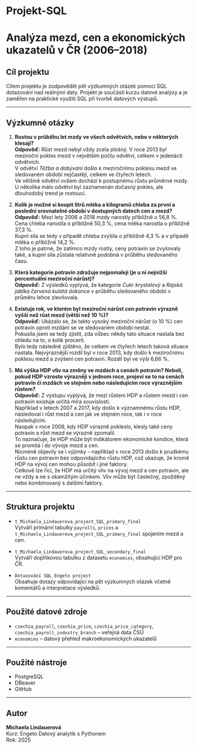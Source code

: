 # Projekt-SQL
# Analýza mezd, cen a ekonomických ukazatelů v ČR (2006–2018)

## Cíl projektu
Cílem projektu je zodpovědět pět výzkumných otázek pomocí SQL dotazování nad reálnými daty. Projekt je součástí kurzu datové analýzy a je zaměřen na praktické využití SQL při tvorbě datových výstupů.

---

## Výzkumné otázky

1. **Rostou v průběhu let mzdy ve všech odvětvích, nebo v některých klesají?**  
   **Odpověď:** Růst mezd nebyl vždy zcela plošný. V roce 2013 byl meziroční pokles mezd v největším počtu odvětví, celkem v jedenácti odvětvích.  
   V odvětví *Těžba a dobývání* došlo k meziročnímu poklesu mezd ve sledovaném období nejčastěji, celkem ve čtyřech letech.  
   Ve většině odvětví ovšem dochází k postupnému růstu průměrné mzdy. U několika málo odvětví byl zaznamenán dočasný pokles, ale dlouhodobý trend je rostoucí.

2. **Kolik je možné si koupit litrů mléka a kilogramů chleba za první a poslední srovnatelné období v dostupných datech cen a mezd?**  
   **Odpověď:** Mezi lety 2006 a 2018 mzdy narostly přibližně o 56,8 %.  
   Cena chleba narostla o přibližně 50,3 %, cena mléka narostla o přibližně 37,3 %.  
   Kupní síla se tedy v případě chleba zvýšila o přibližně 4,3 % a v případě mléka o přibližně 14,2 %.  
   Z toho je patrné, že zatímco mzdy rostly, ceny potravin se zvyšovaly také, a kupní síla zůstala relativně podobná v průběhu sledovaného času.

3. **Která kategorie potravin zdražuje nejpomaleji (je u ní nejnižší percentuální meziroční nárůst)?**  
   **Odpověď:** Z výsledků vyplývá, že kategorie *Cukr krystalový* a *Rajská jablka červená kulatá* dokonce v průběhu sledovaného období v průměru lehce zlevňovala.

4. **Existuje rok, ve kterém byl meziroční nárůst cen potravin výrazně vyšší než růst mezd (větší než 10 %)?**  
   **Odpověď:** Ukázalo se, že takto vysoký meziroční nárůst (o 10 %) cen potravin oproti mzdám se ve sledovaném období nestal.  
   Pokusila jsem se tedy zjistit, zda vůbec někdy tato situace nastala bez ohledu na to, o kolik procent.  
   Bylo tedy následně zjištěno, že celkem ve čtyřech letech taková situace nastala. Nejvýraznější rozdíl byl v roce 2013, kdy došlo k meziročnímu poklesu mezd a zvýšení cen potravin. Rozdíl byl ve výši 6,66 %.

5. **Má výška HDP vliv na změny ve mzdách a cenách potravin? Neboli, pokud HDP vzroste výrazněji v jednom roce, projeví se to na cenách potravin či mzdách ve stejném nebo následujícím roce výraznějším růstem?**  
   **Odpověď:** Z výstupu vyplývá, že mezi růstem HDP a růstem mezd i cen potravin existuje určitá míra souvislosti.  
   Například v letech 2007 a 2017, kdy došlo k významnému růstu HDP, následoval i růst mezd a cen jak ve stejném roce, tak i v roce následujícím.  
   Naopak v roce 2009, kdy HDP výrazně pokleslo, klesly také ceny potravin a růst mezd se výrazně zpomalil.  
   To naznačuje, že HDP může být indikátorem ekonomické kondice, která se promítá i do vývoje mezd a cen.  
   Nicméně objevily se i výjimky – například v roce 2013 došlo k prudkému růstu cen potravin bez odpovídajícího růstu HDP, což ukazuje, že kromě HDP na vývoj cen mohou působit i jiné faktory.  
   Celkově lze říci, že HDP má určitý vliv na vývoj mezd a cen potravin, ale ne vždy a ne s okamžitým účinkem. Vliv může být částečný, zpožděný nebo kombinovaný s dalšími faktory.

---

## Struktura projektu

- `t_Michaela_Lindauerova_project_SQL_primary_final`  
  Vytváří primární tabulky `payrolls`, `prices` a `t_Michaela_Lindauerova_project_SQL_primary_final` spojením mezd a cen.

- `t_Michaela_Lindauerova_project_SQL_secondary_final`  
  Vytváří doplňkovou tabulku z datasetu `economies`, obsahující HDP pro ČR.

- `Dotazování SQL Engeto project`  
  Obsahuje dotazy odpovídající na pět výzkumných otázek včetně komentářů a interpretace výsledků.

---

## Použité datové zdroje

- `czechia_payroll`, `czechia_price`, `czechia_price_category`, `czechia_payroll_industry_branch` – veřejná data ČSÚ
- `economies` – datový přehled makroekonomických ukazatelů

---

## Použité nástroje

- PostgreSQL
- DBeaver
- GitHub

---

## Autor

**Michaela Lindauerová**  
Kurz: Engeto Datový analytik s Pythonem  
Rok: 2025
